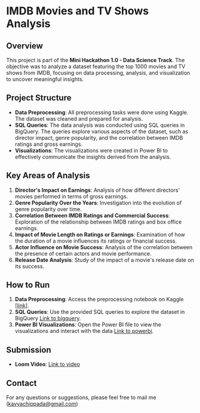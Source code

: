 # IMDB Movies and TV Shows Analysis

## Overview

This project is part of the **Mini Hackathon 1.0 - Data Science Track**. The objective was to analyze a dataset featuring the top 1000 movies and TV shows from IMDB, focusing on data processing, analysis, and visualization to uncover meaningful insights.

## Project Structure

- **Data Preprocessing**: All preprocessing tasks were done using Kaggle. The dataset was cleaned and prepared for analysis.
- **SQL Queries**: The data analysis was conducted using SQL queries in BigQuery. The queries explore various aspects of the dataset, such as director impact, genre popularity, and the correlation between IMDB ratings and gross earnings.
- **Visualizations**: The visualizations were created in Power BI to effectively communicate the insights derived from the analysis.

## Key Areas of Analysis

1. **Director's Impact on Earnings**: Analysis of how different directors' movies performed in terms of gross earnings.
2. **Genre Popularity Over the Years**: Investigation into the evolution of genre popularity over time.
3. **Correlation Between IMDB Ratings and Commercial Success**: Exploration of the relationship between IMDB ratings and box office earnings.
4. **Impact of Movie Length on Ratings or Earnings**: Examination of how the duration of a movie influences its ratings or financial success.
5. **Actor Influence on Movie Success**: Analysis of the correlation between the presence of certain actors and movie performance.
6. **Release Date Analysis**: Study of the impact of a movie's release date on its success.

## How to Run

1. **Data Preprocessing**: Access the preprocessing notebook on Kaggle [[link](https://www.kaggle.com/code/kavyachippada/preprocessing/edit/run/194314284)].
2. **SQL Queries**: Use the provided SQL queries to explore the dataset in BigQuery [Link to bigquery](https://console.cloud.google.com/bigquery?sq=891619701453:0e4eaea46c524742b719b6e2a4848ac1).
3. **Power BI Visualizations**: Open the Power BI file to view the visualizations and interact with the data [Link to powerbi]([https://console.cloud.google.com/bigquery?sq=891619701453:0e4eaea46c524742b719b6e2a4848ac1](https://app.powerbi.com/groups/me/reports/aebfe87b-8eed-4f61-b253-ed1bdf0f9175?ctid=4c49cc3b-7d9d-464e-8fc8-a10f91d8117a&pbi_source=linkShare)).

## Submission

- **Loom Video**: [Link to video](https://www.loom.com/share/e1b17f8b41de42f98aa31c6908286531?sid=fb6b6e77-12d5-411c-9831-a8adc13fb305)

## Contact

For any questions or suggestions, please feel free to mail me (kavyachippada@gmail.com)
